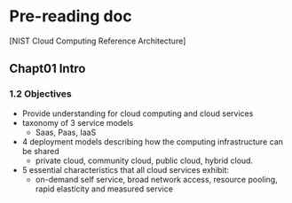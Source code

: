 # Pre-reading doc

[NIST Cloud Computing Reference Architecture]

## Chapt01 Intro

### 1.2 Objectives

- Provide understanding for cloud computing and cloud services
- taxonomy of 3 service models
  - Saas, Paas, IaaS
- 4 deployment models describing how the computing infrastructure can be shared
  - private cloud, community cloud, public cloud, hybrid cloud.
- 5 essential characteristics that all cloud services exhibit:
  - on-demand self service, broad network access, resource pooling, rapid elasticity and measured service

